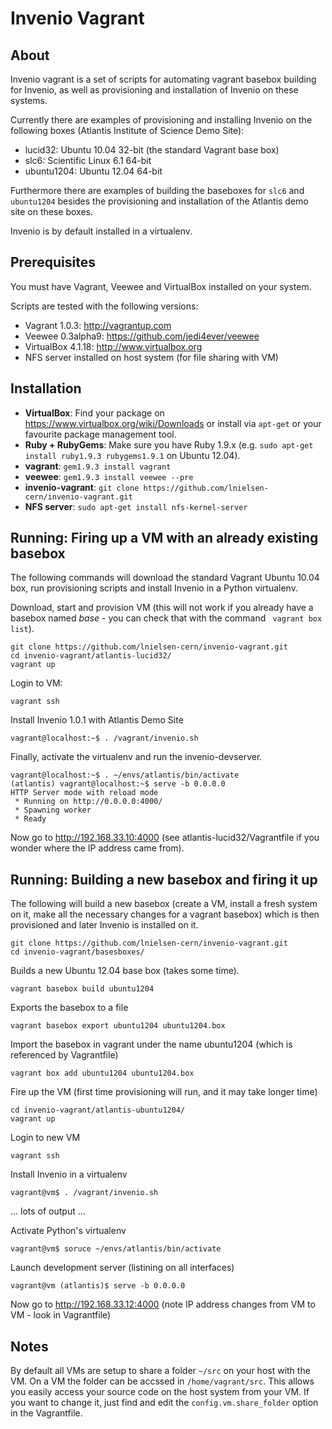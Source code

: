 Invenio Vagrant
===============

About 
-----
Invenio vagrant is a set of scripts for automating vagrant basebox building for
Invenio, as well as provisioning and installation of Invenio on these systems.

Currently there are examples of provisioning and installing Invenio on the following 
boxes (Atlantis Institute of Science Demo Site):

 * lucid32: Ubuntu 10.04 32-bit (the standard Vagrant base box)
 * slc6: Scientific Linux 6.1 64-bit
 * ubuntu1204: Ubuntu 12.04 64-bit

Furthermore there are examples of building the baseboxes for ```slc6``` and ```ubuntu1204```
besides the provisioning and installation of the Atlantis demo site on these
boxes.

Invenio is by default installed in a virtualenv. 

Prerequisites
-------------
You must have Vagrant, Veewee and VirtualBox installed on your system.

Scripts are tested with the following versions:

 * Vagrant 1.0.3: http://vagrantup.com
 * Veewee 0.3alpha9: https://github.com/jedi4ever/veewee
 * VirtualBox 4.1.18: http://www.virtualbox.org
 * NFS server installed on host system (for file sharing with VM)

Installation
------------

 * **VirtualBox**: Find your package on https://www.virtualbox.org/wiki/Downloads or
   install via ```apt-get``` or your favourite package management tool.
 * **Ruby + RubyGems**: Make sure you have Ruby 1.9.x (e.g. ```sudo apt-get install
   ruby1.9.3 rubygems1.9.1``` on Ubuntu 12.04). 
 * **vagrant**: ```gem1.9.3 install vagrant```
 * **veewee**: ```gem1.9.3 install veewee --pre```
 * **invenio-vagrant**: ```git clone https://github.com/lnielsen-cern/invenio-vagrant.git```
 * **NFS server**: ```sudo apt-get install nfs-kernel-server```

Running: Firing up a VM with an already existing basebox
--------------------------------------------------------
The following commands will download the standard Vagrant Ubuntu 10.04 box,
run provisioning scripts and install Invenio in a Python virtualenv.

Download, start and provision VM (this will not work if you already have a 
basebox named _base_ - you can check that with the command ``` vagrant box
list```).
```
git clone https://github.com/lnielsen-cern/invenio-vagrant.git
cd invenio-vagrant/atlantis-lucid32/
vagrant up
```

Login to VM:
```
vagrant ssh
```

Install Invenio 1.0.1 with Atlantis Demo Site
```
vagrant@localhost:~$ . /vagrant/invenio.sh
```

Finally, activate the virtualenv and run the invenio-devserver.

```
vagrant@localhost:~$ . ~/envs/atlantis/bin/activate
(atlantis) vagrant@localhost:~$ serve -b 0.0.0.0
HTTP Server mode with reload mode
 * Running on http://0.0.0.0:4000/
 * Spawning worker
 * Ready
```

Now go to http://192.168.33.10:4000 (see atlantis-lucid32/Vagrantfile if you wonder
where the IP address came from).

Running: Building a new basebox and firing it up
------------------------------------------------
The following will build a new basebox (create a VM, install a fresh system on
it, make all the necessary changes for a vagrant basebox) which is then
provisioned and later Invenio is installed on it.

```
git clone https://github.com/lnielsen-cern/invenio-vagrant.git
cd invenio-vagrant/basesboxes/
```

Builds a new Ubuntu 12.04 base box (takes some time).

```
vagrant basebox build ubuntu1204
```

Exports the basebox to a file

```
vagrant basebox export ubuntu1204 ubuntu1204.box
```

Import the basebox in vagrant under the name ubuntu1204 
(which is referenced by Vagrantfile)

```
vagrant box add ubuntu1204 ubuntu1204.box
```

Fire up the VM (first time provisioning will run, and
it may take longer time)

```
cd invenio-vagrant/atlantis-ubuntu1204/
vagrant up
```

Login to new VM

```
vagrant ssh
```

Install Invenio in a virtualenv

```
vagrant@vm$ . /vagrant/invenio.sh
```

... lots of output ...

Activate Python's virtualenv

```
vagrant@vm$ soruce ~/envs/atlantis/bin/activate
```

Launch development server (listining on all interfaces)

```
vagrant@vm (atlantis)$ serve -b 0.0.0.0
```

Now go to http://192.168.33.12:4000 (note IP address changes from VM to VM - look in Vagrantfile)

Notes
-----
By default all VMs are setup to share a folder ```~/src``` on your host with the
VM. On a VM the folder can be accssed in ```/home/vagrant/src```. This allows
you easily access your source code on the host system from your VM. If you want
to change it, just find and edit the ```config.vm.share_folder``` option in the Vagrantfile.

